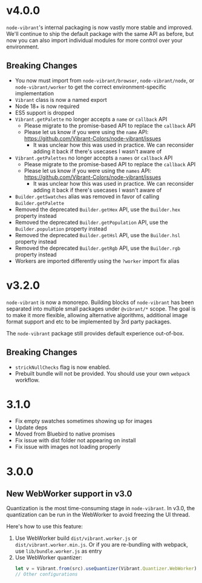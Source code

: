 # v4.0.0

`node-vibrant`'s internal packaging is now vastly more stable and improved. We'll continue to ship the default package with the same API as before, but now you can also import individual modules for more control over your environment.

## Breaking Changes

- You now must import from `node-vibrant/browser`, `node-vibrant/node`, or `node-vibrant/worker` to get the correct environment-specific implementation
- `Vibrant` class is now a named export
- Node 18+ is now required
- ES5 support is dropped
- `Vibrant.getPalette` no longer accepts a `name` or `callback` API
  - Please migrate to the promise-based API to replace the `callback` API
  - Please let us know if you were using the `name` API: https://github.com/Vibrant-Colors/node-vibrant/issues
    - It was unclear how this was used in practice. We can reconsider adding it back if there's usecases I wasn't aware of
- `Vibrant.getPalettes` no longer accepts a `names` or `callback` API
  - Please migrate to the promise-based API to replace the `callback` API
  - Please let us know if you were using the `names` API: https://github.com/Vibrant-Colors/node-vibrant/issues
    - It was unclear how this was used in practice. We can reconsider adding it back if there's usecases I wasn't aware of
- `Builder.getSwatches` alias was removed in favor of calling `Builder.getPalette`
- Removed the deprecated `Builder.getHex` API, use the `Builder.hex` property instead
- Removed the deprecated `Builder.getPopulation` API, use the `Builder.population` property instead
- Removed the deprecated `Builder.getHsl` API, use the `Builder.hsl` property instead
- Removed the deprecated `Builder.getRgb` API, use the `Builder.rgb` property instead
- Workers are imported differently using the `?worker` import fix alias

# v3.2.0

`node-vibrant` is now a monorepo. Building blocks of `node-vibrant` has been separated into multiple small packages under `@vibrant/*` scope. The goal is to make it more flexible, allowing alternative algorithms, additional image format support and etc to be implemented by 3rd party packages.

The `node-vibrant` package still provides default experience out-of-box.

## Breaking Changes

- `strickNullChecks` flag is now enabled.
- Prebuilt bundle will not be provided. You should use your own `webpack` workflow.

# 3.1.0

- Fix empty swatches sometimes showing up for images
- Update deps
- Moved from Bluebird to native promises
- Fix issue with dist folder not appearing on install
- Fix issue with images not loading properly

# 3.0.0

## New WebWorker support in v3.0

Quantization is the most time-consuming stage in `node-vibrant`. In v3.0, the quantization can be run in the WebWorker to avoid freezing the UI thread.

Here's how to use this feature:

1. Use WebWorker build `dist/vibrant.worker.js` or `dist/vibrant.worker.min.js`. Or if you are re-bundling with webpack, use `lib/bundle.worker.js` as entry
2. Use WebWorker quantizer:
   ```ts
   let v = Vibrant.from(src).useQuantizer(Vibrant.Quantizer.WebWorker);
   // Other configurations
   ```
